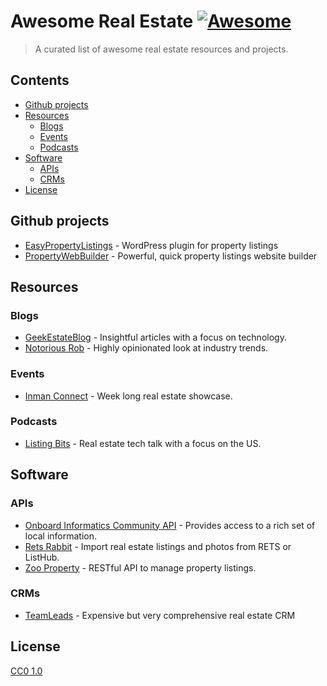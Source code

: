 # Awesome Real Estate [![Awesome](https://cdn.rawgit.com/sindresorhus/awesome/d7305f38d29fed78fa85652e3a63e154dd8e8829/media/badge.svg)](https://github.com/sindresorhus/awesome)


> A curated list of awesome real estate resources and projects.


## Contents

- [Github projects](#github-projects)
- [Resources](#resources)
  - [Blogs](#blogs)
  - [Events](#events)
  - [Podcasts](#podcasts)
- [Software](#software)
  - [APIs](#apis)  
  - [CRMs](#crms)
- [License](#license)


## Github projects

- [EasyPropertyListings](https://github.com/easypropertylistings/Easy-Property-Listings) - WordPress plugin for property listings
- [PropertyWebBuilder](https://github.com/etewiah/property_web_builder) - Powerful, quick property listings website builder


## Resources

### Blogs

- [GeekEstateBlog](http://geekestateblog.com/) - Insightful articles with a focus on technology.
- [Notorious Rob](http://www.notorious-rob.com/) - Highly opinionated look at industry trends.


### Events

- [Inman Connect](https://www.inman.com/event/icsf17/) - Week long real estate showcase.

### Podcasts

- [Listing Bits](http://listingbits.libsyn.com) - Real estate tech talk with a focus on the US.


## Software

### APIs

- [Onboard Informatics Community API](https://developer.onboard-apis.com/products/Community-API) - Provides access to a rich set of local information.
- [Rets Rabbit](http://www.retsrabbit.com) - Import real estate listings and photos from RETS or ListHub. 
- [Zoo Property](http://www.zooproperty.com/api/) - RESTful API to manage property listings.

### CRMs

- [TeamLeads](http://teamleads.com/) - Expensive but very comprehensive real estate CRM

## License

[CC0 1.0](https://creativecommons.org/publicdomain/zero/1.0/)
